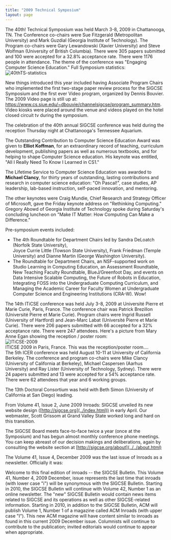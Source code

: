 ```yaml
---
title: "2009 Technical Symposium"
layout: page
---
```


The 40th! Technical Symposium was held March 3-8, 2009 in Chattanooga,
TN. The Conference co-chairs were Sue Fitzgerald (Metropolitan
University) and Mark Guzdial (Georgia Institute of Technology). The
Program co-chairs were Gary Lewandowski (Xavier University) and Steve
Wolfman (University of British Columbia). There were 305 papers
submitted and 100 were accepted for a 32.8% acceptance rate. There were
1176 people in attendance. The theme of the conference was "Engaging
Computer Science Education." Full Symposium statistics:\
![40thTS-statistics](../../files/images/50yearsofSIGCSE/39thTS-statistics.jpg)

New things introduced this year included having Associate Program Chairs
who implemented the first two-stage paper review process for the SIGCSE
Symposium and the first ever Video program, organized by Dennis Bouvier.
The 2009 Video page is still up at:
<https://www.cs.siue.edu/~dbouvie/channelsigcse/program_summary.htm>.
Video kiosks were placed around the venue and videos played on the hotel
closed circuit tv during the symposium.

The celebration of the 40th annual SIGCSE conference was held during the
reception Thursday night at Chattanooga's Tennessee Aquarium.

The Outstanding Contribution to Computer Science Education Award was
given to **Elliot Koffman**, for an extraordinary record of teaching,
curriculum development, publishing papers as well as numerous textbooks,
and for helping to shape Computer Science education. His keynote was
entitled, \"All I Really Need To Know I Learned in CS1.\"

The Lifetime Service to Computer Science Education was awarded to
**Michael Clancy**, for thirty years of outstanding, lasting
contributions and research in computer science education: \"Oh
Pascal!\", case studies, AP leadership, lab-based instruction,
self-paced innovation, and mentoring.

The other keynotes were Craig Mundie, Chief Research and Strategy
Officer of Microsoft, gave the Friday keynote address on "Rethinking
Computing." Gregory Abowd of Georgia Institute of Technology spoke
during Saturday's concluding luncheon on "Make IT Matter: How Computing
Can Make a Difference."

Pre-symposium events included:

-   The 4th Roundtable for Department Chairs led by Sandra DeLoatch
    (Norfolk State University),\
    Joyce Currie Little (Towson State University), Frank Friedman
    (Temple University) and Dianne Martin (George Washington
    University).
-   The Roundtable for Department Chairs, an NSF-supported work on
    Studio Learning in Computing Education, an Assessment Roundtable,
    New Teaching Faculty Roundtable, BlueJ/Greenfoot Day, and events on
    Data Intensive Scalable Computing, the Future of Robots in
    Education, Integrating FOSS into the Undergraduate Computing
    Curriculum, and Managing the Academic Career for Faculty Women at
    Undergraduate Computer Science and Engineering Institutions (CRA-W).
    Wow!

The 14th ITiCSE conference was held July 3-8, 2009 at Université Pierre
et Marie Curie, Paris, France. The conference chair was Patrick
Brezillon (Université Pierre et Marie Curie). Program chairs were Ingrid
Russell (University of Hartford) and Jean-Marc Labat (Université Pierre
et Marie Curie). There were 206 papers submitted with 66 accepted for a
32% acceptance rate. There were 247 attendees. Here\'s a picture from
Mary Anne Egan showing the reception / poster room:\
![ITiCSE-2009](../../files/images/50yearsofSIGCSE/ITiCSE-2009.jpg)\
ITICSE 2009 in Paris, France. This was the reception/poster room....\
The 5th ICER conference was held August 10-11 at University of
California Berkeley. The conference and program co-chairs were Mike
Clancy (University of California at Berkeley), Michael Caspersen (Aarhus
University) and Ray Lister (University of Technology, Sydney). There
were 24 papers submitted and 13 were accepted for a 54% acceptance rate.
There were 62 attendees that year and 6 working groups.

The 13th Doctoral Consortium was held with Beth Simon (University of
California at San Diego) leading.

From Volume 41, Issue 2, June 2009 Inroads: SIGCSE unveiled its new
website design ([http://sigcse.org](../index.html)) in early April. Our
webmaster, Scott Grissom at Grand Valley State worked long and hard on
this transition.

The SIGCSE Board meets face-to-face twice a year (once at the Symposium)
and has begun almost monthly conference phone meetings. You can keep
abreast of our decision makings and deliberations, again by consulting
the website section at [http://sigcse.org/about](../../about.html)

The Volume 41, Issue 4, December 2009 was the last issue of Inroads as a
newsletter. Officially it was:

Welcome to this final edition of inroads -- the SIGCSE Bulletin. This
Volume 41, Number 4, 2009 December, issue represents the last time that
inroads (with lower case "i") will be synonymous with the SIGCSE
Bulletin. Starting in 2010, the SIGCSE Bulletin will continue with
Volume 42, Number 1 as an online newsletter. The "new" SIGCSE Bulletin
would contain news items related to SIGCSE and its operations as well as
other SIGCSE-related information. Starting in 2010, in addition to the
SIGCSE Bulletin, ACM will publish Volume 1, Number 1 of a magazine
called ACM Inroads (with upper case "I"). This new ACM magazine will
have content similar to inroads as found in this current 2009 December
issue. Columnists will continue to contribute to the publication;
invited editorials would continue to appear when appropriate.